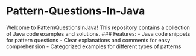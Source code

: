 # Pattern-Questions-In-Java
Welcome to PatternQuestionsInJava! This repository contains a collection of Java code examples and solutions. ### Features: - Java code snippets for pattern questions - Clear explanations and comments for easy comprehension - Categorized examples for different types of patterns

